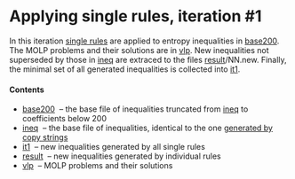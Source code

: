 Applying single rules, iteration \#1
====================================

In this iteration [single rules](../rules.txt) are applied to entropy 
inequalities in [base200](base200.txt). The MOLP problems and their
solutions are in [vlp](vlp). New inequalities not superseded by those in 
[ineq](ineq.txt) are extraced to the files [result](result)/NN.new.
Finally, the minimal set of all generated inequalities is collected into
[it1](it1.txt).

#### Contents

* [base200](base200.txt) &nbsp;&ndash; the base file of inequalities 
  truncated from [ineq](ineq.txt) to coefficients below 200
* [ineq](ineq.txt) &nbsp;&ndash; the base file of inequalities,
  identical to the one [generated by copy strings](../../copy/ineq.txt)
* [it1](it1.txt) &nbsp;&ndash; new inequalities generated by all single  rules
* [result](result) &nbsp;&ndash; new inequalities generated by individual rules
* [vlp](vlp) &nbsp;&ndash; MOLP problems and their solutions




